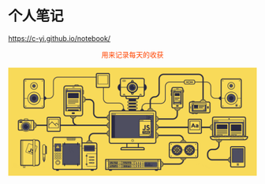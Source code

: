 # 个人笔记

https://c-yi.github.io/notebook/

<div style="color:orangered;text-align: center;width:100%;"> 用来记录每天的收获 </div>
<br>

<img src='https://github.com/c-yi/notebook/blob/master/docs/.vuepress/public/image/js.gif' />






